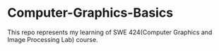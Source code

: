 # Computer-Graphics-Basics
This repo represents my learning of SWE 424(Computer Graphics and Image Processing Lab) course.
